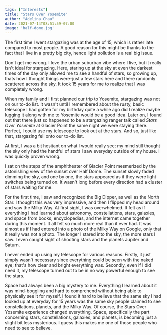 ```yaml
---
tags: ["Interests"]
title: "Stars Over Yosemite"
author: "Adelina Chau"
date: 2021-07-14T08:51:59-07:00
image: 'half-dome.jpg'
---
```


The first time I went stargazing was at the age of 15, which is rather late compared to most people. A good reason for this might be thanks to the fact that I live in a pretty big city, hence light pollution is a real big issue. 

Don't get me wrong. I love the urban suburban vibe where I live, but it really isn't ideal for stargazing. Here, staring up at the sky at even the darkest times of the day only allowed me to see a handful of stars, so growing up, thats how I thought things were–just a few stars here and there randomly scattered across the sky. It took 15 years for me to realize that I was completely wrong.

When my family and I first planned our trip to Yosemite, stargazing was not on our to-do list. It wasn't until I remembered about the rusty, basic telescope I had gotten for my birthday quite a while ago did I realize maybe lugging it along with me to Yosemite would be a good idea. Later on, I found out that there just so happened to be a stargazing ranger talk called *Stars Over Yosemite* at Glacier Point the same night we were staying there. Perfect, I could use my telescope to look out at the stars. And so, just like that, stargazing fell onto our to-do list.

At first, I was a bit hesitant on what I would really see; my mind still thought the sky only had the handful of stars I saw everyday outside of my house. I was quickly proven wrong.

I sat on the steps of the amphitheater of Glacier Point mesmerized by the astonishing view of the sunset over Half Dome. The sunset slowly faded dimming the sky, and one by one, the stars appeared as if they were light switches being turned on. It wasn't long before every direction had a cluster of stars waiting for me.

For the first time, I saw and recognized the Big Dipper, as well as the North Star. I thought this was very impressive, and then I flipped my head around and saw the Milky Way. At first sight, I was overwhelmed. It felt as if everything I had learned about astronomy, constellations, stars, galaxies, and space from books, encyclopedias, and the internet came together during this moment. It all felt so much more real than it ever had. It was almost as if I had entered into a photo of the Milky Way on Google, only that it really was not a photo. The longer I stared into the sky, the more stars I saw. I even caught sight of shooting stars and the planets Jupiter and Saturn.

I never ended up using my telescope for various reasons. Firstly, it just simply wasn't necessary since everything could be seen with the naked eye; that's how clear and bright everything was. Secondly, even if I did need it, my telescope turned out to be in no way powerful enough to see the stars.

Space had always been a big mystery to me. Everything I learned about it was mind-boggling and hard to comprehend without being able to physically see it for myself. I found it hard to believe that the same sky I had looked up at everyday for 15 years was the same sky people claimed to see constellations, planets, and the Milky Way. Of course, the Stars Over Yosemite experience changed everything. Space, specifically the part concerning stars, constellations, galaxies, and planets, is becoming just a slight bit less mysterious. I guess this makes me one of those people who need to see to believe.